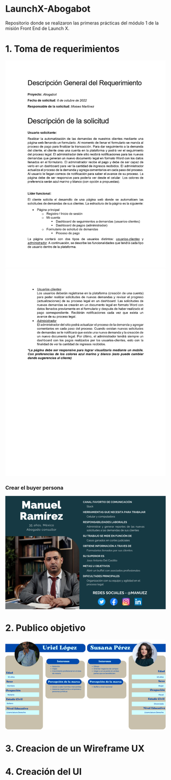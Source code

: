 # LaunchX-Abogabot
Repositorio donde se realizaron las primeras prácticas del módulo 1 de la misión Front End de Launch X.

# 1. Toma de requerimientos
![Toma de requerimientos 1](./img/Toma%20de%20requerimientos%201.jpg)
![Toma de requerimientos 2](./img/Toma%20de%20requerimientos%202.jpg)

### Crear el buyer persona
![Buyer Persona](./img/Buyer%20persona.png)

# 2. Publico objetivo
![Publico Objetivo](./img/Publico%20Objetivo.png)

# 3. Creacion de un Wireframe UX

# 4. Creación del UI
